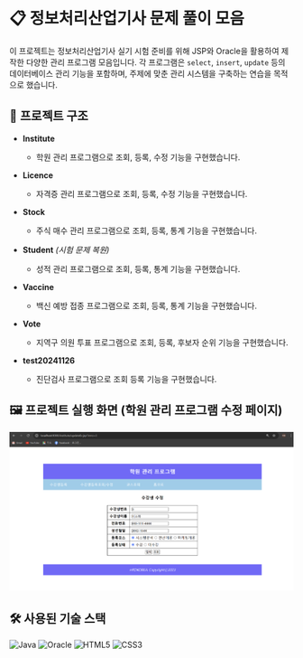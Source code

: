 # 📋 정보처리산업기사 문제 풀이 모음

이 프로젝트는 정보처리산업기사 실기 시험 준비를 위해 JSP와 Oracle을 활용하여 제작한 다양한 관리 프로그램 모음입니다. 각 프로그램은 `select`, `insert`, `update` 등의 데이터베이스 관리 기능을 포함하며, 주제에 맞춘 관리 시스템을 구축하는 연습을 목적으로 했습니다.

## 📂 프로젝트 구조

- **Institute**  
  - 학원 관리 프로그램으로 조회, 등록, 수정 기능을 구현했습니다.
  
- **Licence**  
  - 자격증 관리 프로그램으로 조회, 등록, 수정 기능을 구현했습니다.
  
- **Stock**  
  - 주식 매수 관리 프로그램으로 조회, 등록, 통계 기능을 구현했습니다.
  
- **Student** *(시험 문제 복원)*  
  - 성적 관리 프로그램으로 조회, 등록, 통계 기능을 구현했습니다.
  
- **Vaccine**  
  - 백신 예방 접종 프로그램으로 조회, 등록, 통계 기능을 구현했습니다.
  
- **Vote**  
  - 지역구 의원 투표 프로그램으로 조회, 등록, 후보자 순위 기능을 구현했습니다.

- **test20241126**  
  - 진단검사 프로그램으로 조회 등록 기능을 구현했습니다.

## 🖼️ 프로젝트 실행 화면 (학원 관리 프로그램 수정 페이지)
<p align="center">
  <img src="./readme.png" alt="image" width="600">
</p>

## 🛠️ 사용된 기술 스택

![Java](https://img.shields.io/badge/Java-JSP-007396?style=flat-square&logo=java&logoColor=white) 
![Oracle](https://img.shields.io/badge/Oracle-DB-F80000?style=flat-square&logo=oracle&logoColor=white) 
![HTML5](https://img.shields.io/badge/HTML5-E34F26?style=flat-square&logo=html5&logoColor=white) 
![CSS3](https://img.shields.io/badge/CSS3-1572B6?style=flat-square&logo=css3&logoColor=white)